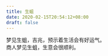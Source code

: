 ```yaml
---
title: 生蛆
date: 2020-02-15T20:54:12+08:00
draft: false
---
```


梦见生蛆，吉兆，预示着生活会有好运气。<br>
商人梦见生蛆，生意会很顺利。<br>
